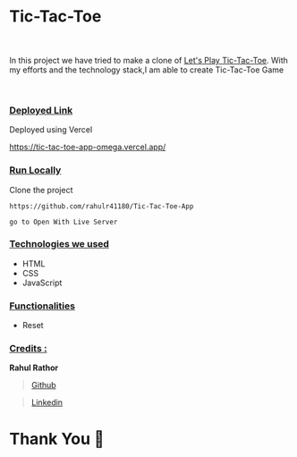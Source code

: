 # Tic-Tac-Toe  &nbsp;   &nbsp;   &nbsp;   &nbsp;   &nbsp; &nbsp;   &nbsp;   &nbsp;   &nbsp;   &nbsp; &nbsp;   &nbsp;   &nbsp;   &nbsp;   &nbsp; &nbsp;   &nbsp;   &nbsp;   &nbsp;   &nbsp;  &nbsp;   &nbsp;    &nbsp;   &nbsp;   &nbsp;   &nbsp;

In this project we have tried to make a clone of <a href="https://tic-tac-toe-app-omega.vercel.app/" target="_blank">Let's Play Tic-Tac-Toe</a>. With my efforts and the technology stack,I am able to create Tic-Tac-Toe Game

<img src="https://miro.medium.com/max/1367/1*_JyWC1l3pJhtnqKr2m9GUA.png" alt="" />

<img src="https://miro.medium.com/max/1366/1*7uvxfYiBgArBXJKfn3GsCQ.png" alt="" />

<img src="https://miro.medium.com/max/1366/1*QZCeDhjgORgKlCAPSIGwsA.png" alt="" />

<img src="https://miro.medium.com/max/1369/1*Hcgv6hy-pSa2k4oi_NwkTg.png" alt="" />

<div style='page-break-after: always'></div>

### <u>Deployed Link</u>

Deployed using Vercel

<a target="_blank" src="https://tic-tac-toe-app-omega.vercel.app/">https://tic-tac-toe-app-omega.vercel.app/</a>



### <u>Run Locally</u>

Clone the project

```
https://github.com/rahulr41180/Tic-Tac-Toe-App
```


```
go to Open With Live Server
```

<div style='page-break-after: always'></div>

### <u>Technologies we used</u>

- HTML
- CSS
- JavaScript

<div style='page-break-after: always'></div>

### <u>Functionalities</u>

- Reset

<div style='page-break-after: always'></div>

<div style='page-break-after: always'></div>

### <u>Credits :</u>


<b>Rahul Rathor</b>

> <a href="https://github.com/rahulr41180" target="_blank">Github</a>

> <a href="https://www.linkedin.com/in/rahul--rathor/" target="_blank">Linkedin</a>

# Thank You :sparkling_heart:
